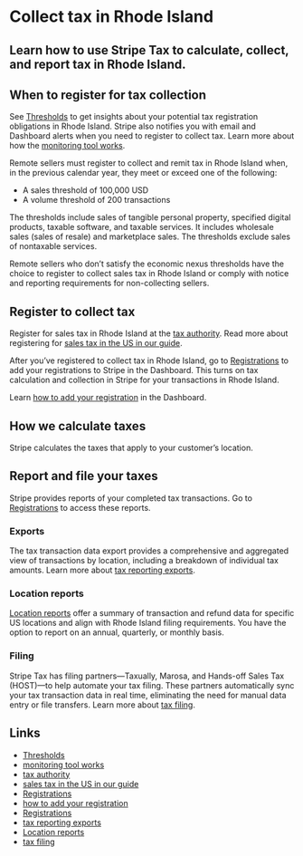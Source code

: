 # Collect tax in Rhode Island

## Learn how to use Stripe Tax to calculate, collect, and report tax in Rhode Island.

## When to register for tax collection

See [Thresholds](https://dashboard.stripe.com/tax/thresholds) to get insights
about your potential tax registration obligations in Rhode Island. Stripe also
notifies you with email and Dashboard alerts when you need to register to
collect tax. Learn more about how the [monitoring tool
works](https://docs.stripe.com/tax/monitoring).

Remote sellers must register to collect and remit tax in Rhode Island when, in
the previous calendar year, they meet or exceed one of the following:

- A sales threshold of 100,000 USD
- A volume threshold of 200 transactions

The thresholds include sales of tangible personal property, specified digital
products, taxable software, and taxable services. It includes wholesale sales
(sales of resale) and marketplace sales. The thresholds exclude sales of
nontaxable services.

Remote sellers who don’t satisfy the economic nexus thresholds have the choice
to register to collect sales tax in Rhode Island or comply with notice and
reporting requirements for non-collecting sellers.

## Register to collect tax

Register for sales tax in Rhode Island at the [tax
authority](https://tax.ri.gov/tax-sections/sales-excise-taxes/sales-use-tax).
Read more about registering for [sales tax in the US in our
guide](https://stripe.com/guides/sales-tax-registration-process-us).

After you’ve registered to collect tax in Rhode Island, go to
[Registrations](https://dashboard.stripe.com/tax/registrations?location=us-ri)
to add your registrations to Stripe in the Dashboard. This turns on tax
calculation and collection in Stripe for your transactions in Rhode Island.

Learn [how to add your
registration](https://docs.stripe.com/tax/registering#track-your-registrations-in-the-tax-dashboard)
in the Dashboard.

## How we calculate taxes

Stripe calculates the taxes that apply to your customer’s location.

## Report and file your taxes

Stripe provides reports of your completed tax transactions. Go to
[Registrations](https://dashboard.stripe.com/tax/registrations) to access these
reports.

### Exports

The tax transaction data export provides a comprehensive and aggregated view of
transactions by location, including a breakdown of individual tax amounts. Learn
more about [tax reporting exports](https://docs.stripe.com/tax/reports#exports).

### Location reports

[Location reports](https://docs.stripe.com/tax/reports#us-location-reports)
offer a summary of transaction and refund data for specific US locations and
align with Rhode Island filing requirements. You have the option to report on an
annual, quarterly, or monthly basis.

### Filing

Stripe Tax has filing partners—Taxually, Marosa, and Hands-off Sales Tax
(HOST)—to help automate your tax filing. These partners automatically sync your
tax transaction data in real time, eliminating the need for manual data entry or
file transfers. Learn more about [tax
filing](https://docs.stripe.com/tax/filing).

## Links

- [Thresholds](https://dashboard.stripe.com/tax/thresholds)
- [monitoring tool works](https://docs.stripe.com/tax/monitoring)
- [tax
authority](https://tax.ri.gov/tax-sections/sales-excise-taxes/sales-use-tax)
- [sales tax in the US in our
guide](https://stripe.com/guides/sales-tax-registration-process-us)
- [Registrations](https://dashboard.stripe.com/tax/registrations?location=us-ri)
- [how to add your
registration](https://docs.stripe.com/tax/registering#track-your-registrations-in-the-tax-dashboard)
- [Registrations](https://dashboard.stripe.com/tax/registrations)
- [tax reporting exports](https://docs.stripe.com/tax/reports#exports)
- [Location reports](https://docs.stripe.com/tax/reports#us-location-reports)
- [tax filing](https://docs.stripe.com/tax/filing)
